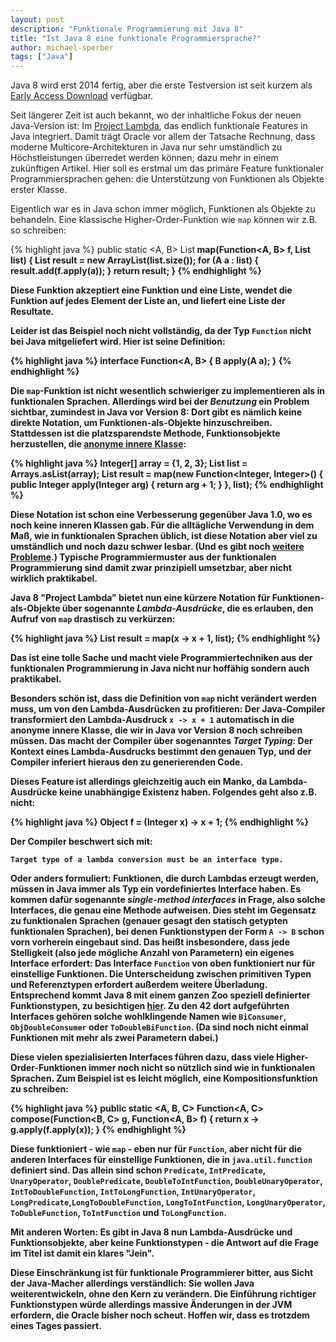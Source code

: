 ```yaml
---
layout: post
description: "Funktionale Programmierung mit Java 8"
title: "Ist Java 8 eine funktionale Programmiersprache?"
author: michael-sperber
tags: ["Java"]
---
```


Java 8 wird erst 2014 fertig, aber die erste Testversion ist seit
kurzem als [Early Access
Download](http://www.oracle.com/technetwork/java/javase/downloads/ea-jsp-142245.html)
verfügbar.

Seit längerer Zeit ist auch bekannt, wo der inhaltliche Fokus der
neuen Java-Version ist: Im [Project
Lambda](http://openjdk.java.net/projects/lambda/), das endlich
funktionale Features in Java integriert.  Damit trägt Oracle vor allem
der Tatsache Rechnung, dass moderne Multicore-Architekturen in Java
nur sehr umständlich zu Höchstleistungen überredet werden können; dazu
mehr in einem zukünftigen Artikel.  Hier soll es erstmal um das
primäre Feature funktionaler Programmiersprachen gehen: die
Unterstützung von Funktionen als Objekte erster Klasse.

<!-- more start -->

Eigentlich war es in Java schon immer möglich, Funktionen als
Objekte zu behandeln.  Eine klassische Higher-Order-Funktion wie
`map` können wir z.B. so schreiben:

{% highlight java %}
    public static <A, B> List<B> map(Function<A, B> f, List<A> list) {
        List<B> result = new ArrayList<B>(list.size());
        for (A a : list) {
            result.add(f.apply(a));
        }
        return result;
    }
{% endhighlight %}

Diese Funktion akzeptiert eine Funktion und eine Liste, wendet die
Funktion auf jedes Element der Liste an, und liefert eine Liste der
Resultate.

Leider ist das Beispiel noch nicht vollständig, da der Typ `Function`
nicht bei Java mitgeliefert wird.  Hier ist seine Definition:

{% highlight java %}
interface Function<A, B> {
    B apply(A a);
}
{% endhighlight %}

Die `map`-Funktion ist nicht wesentlich schwieriger zu implementieren
als in funktionalen Sprachen.  Allerdings wird bei der *Benutzung*
ein Problem sichtbar, zumindest in Java vor Version 8: Dort gibt es
nämlich keine direkte Notation, um Funktionen-als-Objekte
hinzuschreiben.  Stattdessen ist die platzsparendste Methode,
Funktionsobjekte herzustellen, die [anonyme innere
Klasse](http://docs.oracle.com/javase/tutorial/java/javaOO/anonymousclasses.html):

{% highlight java %}
        Integer[] array = {1, 2, 3};
        List<Integer> list = Arrays.asList(array);
        List<Integer> result = map(new Function<Integer, Integer>() {
            public Integer apply(Integer arg) {
                return arg + 1;
            }
        }, list);
{% endhighlight %}

Diese Notation ist schon eine Verbesserung gegenüber Java 1.0, wo es
noch keine inneren Klassen gab. Für die alltägliche Verwendung in dem
Maß, wie in funktionalen Sprachen üblich, ist diese Notation aber viel
zu umständlich und noch dazu schwer lesbar.  (Und es gibt noch [weitere
Probleme](http://factisresearch.blogspot.de/2009/04/some-java-fun-becoming-major-pain.html).)
Typische
Programmiermuster aus der funktionalen Programmierung sind damit zwar
prinzipiell umsetzbar, aber nicht wirklich praktikabel.

Java 8 "Project Lambda" bietet nun eine kürzere Notation für
Funktionen-als-Objekte über sogenannte *Lambda-Ausdrücke*, die es
erlauben, den Aufruf von `map` drastisch zu verkürzen:

{% highlight java %}
        List<Integer> result = map(x -> x + 1, list);
{% endhighlight %}

Das ist eine tolle Sache und macht viele Programmiertechniken aus der
funktionalen Programmierung in Java nicht nur hoffähig sondern auch
praktikabel.

Besonders schön ist, dass die Definition von `map` nicht verändert
werden muss, um von den Lambda-Ausdrücken zu profitieren: Der
Java-Compiler transformiert den Lambda-Ausdruck `x -> x + 1`
automatisch in die anonyme innere Klasse, die wir in Java vor Version
8 noch schreiben müssen.  Das macht der Compiler über sogenanntes
*Target Typing*: Der Kontext eines Lambda-Ausdrucks bestimmt den
genauen Typ, und der Compiler inferiert hieraus den zu generierenden
Code.

Dieses Feature ist allerdings gleichzeitig auch ein Manko, da
Lambda-Ausdrücke keine unabhängige Existenz haben.  Folgendes geht
also z.B. nicht:

{% highlight java %}
    Object f = (Integer x) -> x + 1;
{% endhighlight %}

Der Compiler beschwert sich mit:

    Target type of a lambda conversion must be an interface type.

Oder anders formuliert: Funktionen, die durch Lambdas erzeugt werden,
müssen in Java immer als Typ ein vordefiniertes Interface haben.  Es kommen
dafür sogenannte *single-method interfaces* in Frage, also solche
Interfaces, die genau eine Methode aufweisen.  Dies steht im Gegensatz
zu funktionalen Sprachen (genauer gesagt den statisch getypten
funktionalen Sprachen), bei denen Funktionstypen der Form `A -> B`
schon vorn vorherein eingebaut sind.  Das heißt insbesondere, dass
jede Stelligkeit (also jede mögliche Anzahl von Parametern) ein eigenes Interface erfordert: Das Interface
`Function` von oben funktioniert nur für einstellige Funktionen.  Die Unterscheidung
zwischen primitiven Typen und Referenztypen erfordert außerdem weitere
Überladung.  Entsprechend kommt Java 8 mit einem ganzen Zoo speziell
definierter Funktionstypen, zu besichtigen
[hier](http://download.java.net/jdk8/docs/api/java/util/function/package-summary.html).
Zu den 42 dort aufgeführten Interfaces gehören solche wohlklingende
Namen wie `BiConsumer`, `ObjDoubleConsumer` oder `ToDoubleBiFunction`.
(Da sind noch nicht einmal Funktionen mit mehr als zwei Parametern
dabei.)

Diese vielen spezialisierten Interfaces führen dazu, dass viele
Higher-Order-Funktionen immer noch nicht so nützlich sind wie in
funktionalen Sprachen.  Zum Beispiel ist es leicht möglich, eine
Kompositionsfunktion zu schreiben:

{% highlight java %}
    public static <A, B, C> Function<A, C> compose(Function<B, C> g, Function<A, B> f) {
        return x -> g.apply(f.apply(x));
    }
{% endhighlight %}

Diese funktioniert - wie `map` - eben nur für `Function`, aber nicht
für die anderen Interfaces für einstellige Funktionen, die in
`java.util.function` definiert sind.  Das allein sind schon `Predicate`, `IntPredicate`,
`UnaryOperator`, `DoublePredicate`, `DoubleToIntFunction`,
`DoubleUnaryOperator`, `IntToDoubleFunction`, `IntToLongFunction`,
`IntUnaryOperator`, `LongPredicate`,`LongToDoubleFunction`,
`LongToIntFunction`, `LongUnaryOperator`, `ToDubleFunction`,
`ToIntFunction` und `ToLongFunction`.

Mit anderen Worten: Es gibt in Java 8 nun Lambda-Ausdrücke und
Funktionsobjekte, aber keine Funktionstypen - die Antwort auf die
Frage im Titel ist damit ein klares "Jein".

Diese Einschränkung ist für funktionale Programmierer bitter, aus
Sicht der Java-Macher allerdings verständlich: Sie wollen Java
weiterentwickeln, ohne den Kern zu verändern.  Die Einführung
richtiger Funktionstypen würde allerdings massive Änderungen in der
JVM erfordern, die Oracle bisher noch scheut.  Hoffen wir, dass es
trotzdem eines Tages passiert.

<!-- more end -->
